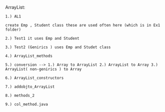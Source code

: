 ArrayList:


	1.) AL1

	create Emp , Student class these are used often here (which is in Ex1 folder)

	2.) Test1 it uses Emp and Student 

	3.) Test2 (Genirics ) uses Emp and Studet class

	4.) ArrayList_methods

	5.) conversion --> 1.) Array to ArrayList 2.) ArrayList to Array 3.) ArrayList( non-genirics ) to Array

	6.) ArrayList_constructors

	7.) addobjto_ArrayList

	8.) methods_2

	9.) col_method.java